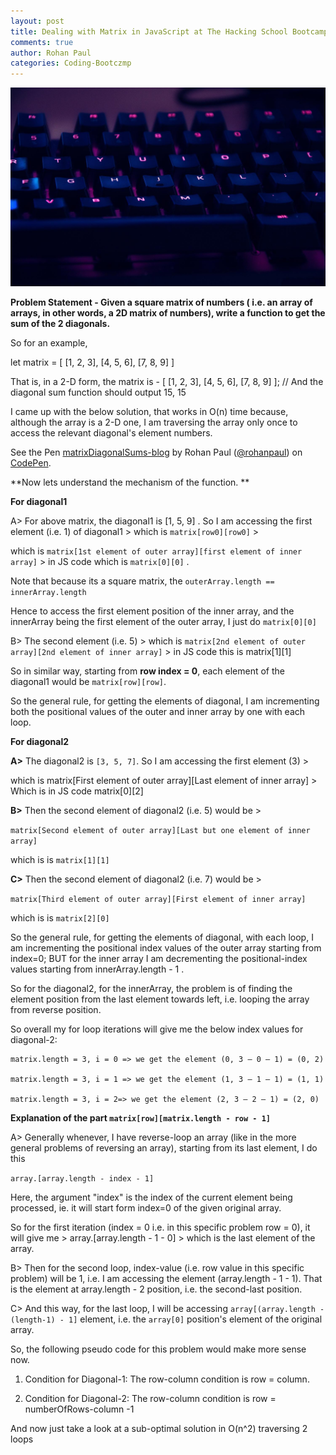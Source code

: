 ```yaml
---
layout: post
title: Dealing with Matrix in JavaScript at The Hacking School Bootcamp
comments: true
author: Rohan Paul
categories: Coding-Bootczmp
---
```

<img src="/images/fulls/Matrix-Sum-diagonals-Blog-1.jpg" class="fit image">


**Problem Statement - Given a square matrix of numbers ( i.e. an array of arrays, in other words, a 2D matrix of numbers), write a function to get the sum of the 2 diagonals.**

So for an example,

let matrix = [
[1, 2, 3],
[4, 5, 6],
[7, 8, 9]    ]

That is, in a 2-D form, the matrix is - [ [1, 2, 3], [4, 5, 6], [7, 8, 9] ]; // And the diagonal sum function should output 15, 15

I came up with the below solution, that works in O(n) time because, although the array is a 2-D one, I am traversing the array only once to access the relevant diagonal's element numbers.

<p data-height="391" data-theme-id="0" data-slug-hash="zWQwRO" data-default-tab="js" data-user="rohanpaul" data-embed-version="2" data-pen-title="matrixDiagonalSums-blog" class="codepen">See the Pen <a href="https://codepen.io/rohanpaul/pen/zWQwRO/">matrixDiagonalSums-blog</a> by Rohan Paul (<a href="https://codepen.io/rohanpaul">@rohanpaul</a>) on <a href="https://codepen.io">CodePen</a>.</p>
<script async src="https://static.codepen.io/assets/embed/ei.js"></script>

**Now lets understand the mechanism of the function. **

**For diagonal1**

A> For above matrix, the diagonal1 is [1, 5, 9] . So I am accessing the first element (i.e. 1) of diagonal1 > which is ``matrix[row0][row0]`` >

which is ``matrix[1st element of outer array][first element of inner array]``  > in JS code which is ``matrix[0][0]`` .

Note that because its a square matrix, the ``outerArray.length == innerArray.length``

Hence to access the first element position of the inner array, and the innerArray being the first element of the outer array, I just do ``matrix[0][0]``

B> The second element (i.e. 5) > which is ``matrix[2nd element of outer array][2nd element of inner array]`` > in JS code this is matrix[1][1]

So in similar way, starting from **row index = 0**, each element of the diagonal1 would be ``matrix[row][row]``.

So the general rule, for getting the elements of diagonal, I am incrementing both the positional values of the outer and inner array by one with each loop.


**For diagonal2**

**A>** The diagonal2 is ``[3, 5, 7]``. So I am accessing the first element (3) >

which is matrix[First element of outer array][Last element of inner array]  > Which is in JS code matrix[0][2]

**B>** Then the second element of diagonal2 (i.e. 5) would be >

``matrix[Second element of outer array][Last but one element of inner array]``

which is  is ``matrix[1][1]``

**C>** Then the second element of diagonal2 (i.e. 7) would be >

``matrix[Third element of outer array][First element of inner array]``

which is  is ``matrix[2][0]``

So the general rule, for getting the elements of diagonal, with each loop, I am incrementing the positional index values of the outer array starting from index=0; BUT for the inner array I am decrementing the positional-index values starting from innerArray.length - 1 .

So for the diagonal2, for the innerArray, the problem is of finding the element position from the last element towards left, i.e. looping the array from reverse position.

So overall my for loop iterations will give me the below index values for diagonal-2:

```
matrix.length = 3, i = 0 => we get the element (0, 3 — 0 — 1) = (0, 2)

matrix.length = 3, i = 1 => we get the element (1, 3 — 1 — 1) = (1, 1)

matrix.length = 3, i = 2=> we get the element (2, 3 — 2 — 1) = (2, 0)
```


**Explanation of the part ``matrix[row][matrix.length - row - 1]``**

A> Generally whenever, I have reverse-loop an array (like in the more general problems of reversing an array), starting from its last element, I do this

``array.[array.length - index - 1]``

Here, the argument "index" is the index of the current element being processed, ie. it will start form index=0 of the given original array.

So for the first iteration (index = 0 i.e. in this specific problem row = 0), it will give me > array.[array.length - 1 - 0] > which is the last element of the array.

B> Then for the second loop, index-value (i.e. row value in this specific problem) will be 1, i.e. I am accessing the element (array.length - 1 - 1). That is the element at array.length - 2 position, i.e. the second-last position.

C> And this way, for the last loop, I will be accessing ``array[(array.length - (length-1) - 1]`` element, i.e. the ``array[0]`` position's element of the original array.

So, the following pseudo code for this problem would make more sense now.


1. Condition for Diagonal-1: The row-column condition is row = column.

2. Condition for Diagonal-2: The row-column condition is row = numberOfRows-column -1


And now just take a look at a sub-optimal solution in O(n^2) traversing 2 loops

<script src="https://gist.github.com/rohan-paul/4533359459a1dca4ad22b8881222bd9e.js"></script>

